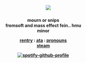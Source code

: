 <div align='center'> 
  <b> 　　 </b>
 <img src='https://files.catbox.moe/bbp65f.png'

   <br>　　<br>
<b> mourn or snips <br>
  <b> fromsoft and mass effect fein.. hmu <br>
  <b> minor <br>

 
 <a href="https://rentry.co/artoriasdotcom">rentry</a> : <a href="https://mourn.atabook.org">ata</a> : <a href="https://en.pronouns.page/@wolfknight">pronouns</a>
<br><a href="https://steamcommunity.com/profiles/76561199478007567/">steam</a><br>

<a>[![spotify-github-profile](https://spotify-github-profile.kittinanx.com/api/view?uid=31p5dwpplbl7uiaubemm62qfjpki&cover_image=true&theme=natemoo-re&show_offline=false&background_color=121212&interchange=false&bar_color=ababab&bar_color_cover=false)](https://github.com/kittinan/spotify-github-profile)</a>

